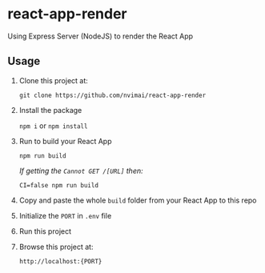 # react-app-render

Using Express Server (NodeJS) to render the React App

## Usage
1. Clone this project at:

    `git clone https://github.com/nvimai/react-app-render`
2. Install the package

    `npm i` or `npm install`
3. Run to build your React App
  
    `npm run build`
    
    *If getting the `Cannot GET /[URL]` then:*

      `CI=false npm run build`
4. Copy and paste the whole `build` folder from your React App to this repo
5. Initialize the `PORT` in `.env` file
6. Run this project
7. Browse this project at:
    
    `http://localhost:{PORT}`